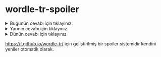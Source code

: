 # wordle-tr-spoiler

<details>
  <summary>Bugünün cevabı için tıklayınız.</summary>
  <br>
    <b> meyan </b>
</details>

<details>
  <summary>Yarının cevabı için tıklayınız</summary>
  <br>
   <b> ekili </b>
</details>

<details>
  <summary>Dünün cevabı için tıklayınız </summary>
  <br>
  <b> ninni </b>
</details>

https://f.github.io/wordle-tr/ için geliştirilmiş bir spoiler sistemidir kendini yeniler otomatik olarak.

